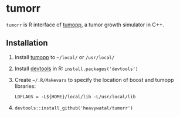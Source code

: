 # tumorr

`tumorr` is R interface of [tumopp](https://github.com/heavywatal/tumopp),
a tumor growth simulator in C++.

## Installation

1.  Install [tumopp](https://github.com/heavywatal/tumopp) to `~/local/` or `/usr/local/`

2.  Install [devtools](https://github.com/hadley/devtools) in R:
    `install.packages('devtools')`

3.  Create `~/.R/Makevars` to specify the location of boost and tumopp libraries:
    ```
    LDFLAGS = -L${HOME}/local/lib -L/usr/local/lib
    ```

4. `devtools::install_github('heavywatal/tumorr')`
